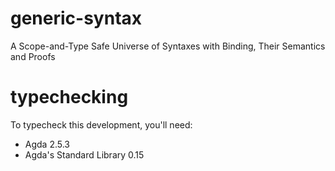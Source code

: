 # generic-syntax
A Scope-and-Type Safe Universe of Syntaxes with Binding, Their Semantics and Proofs

# typechecking
To typecheck this development, you'll need:
* Agda 2.5.3
* Agda's Standard Library 0.15
